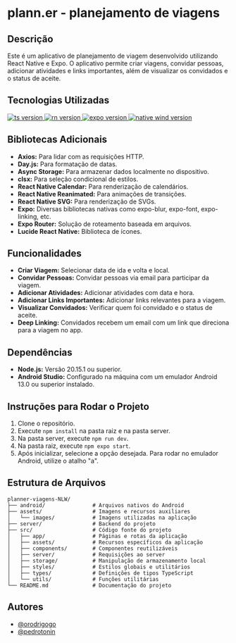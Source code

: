 # plann.er - planejamento de viagens

## Descrição

Este é um aplicativo de planejamento de viagem desenvolvido utilizando React Native e Expo. O aplicativo permite criar viagens, convidar pessoas, adicionar atividades e links importantes, além de visualizar os convidados e o status de aceite.

## Tecnologias Utilizadas

<span>
  <a href="https://www.typescriptlang.org/">
    <img src="https://img.shields.io/badge/TypeScript-5.3.3-blue.svg?style=flat-square" alt="ts version">
  </a>
  <a href="https://reactnative.dev/">
    <img src="https://img.shields.io/badge/ReactNative-0.74.3-blue.svg?style=flat-square" alt="rn version">
  </a>
  <a href="https://docs.expo.dev/">
    <img src="https://img.shields.io/badge/Expo-51.0.18-blue.svg?style=flat-square" alt="expo version">
  </a>
  <a href="https://www.nativewind.dev/">
    <img src="https://img.shields.io/badge/NativeWind-4.0.1-blue.svg?style=flat-square" alt="native wind version">
  </a>
</span>

## Bibliotecas Adicionais

- **Axios:** Para lidar com as requisições HTTP.
- **Day.js:** Para formatação de datas.
- **Async Storage:** Para armazenar dados localmente no dispositivo.
- **clsx:** Para seleção condicional de estilos.
- **React Native Calendar:** Para renderização de calendários.
- **React Native Reanimated:** Para animações de transições.
- **React Native SVG:** Para renderização de SVGs.
- **Expo:** Diversas bibliotecas nativas como expo-blur, expo-font, expo-linking, etc.
- **Expo Router:** Solução de roteamento baseada em arquivos.
- **Lucide React Native:** Biblioteca de ícones.

## Funcionalidades

- **Criar Viagem:** Selecionar data de ida e volta e local.
- **Convidar Pessoas:** Convidar pessoas via email para participar da viagem.
- **Adicionar Atividades:** Adicionar atividades com data e hora.
- **Adicionar Links Importantes:** Adicionar links relevantes para a viagem.
- **Visualizar Convidados:** Verificar quem foi convidado e o status de aceite.
- **Deep Linking:** Convidados recebem um email com um link que direciona para a viagem no app.

## Dependências

- **Node.js:** Versão 20.15.1 ou superior.
- **Android Studio:** Configurado na máquina com um emulador Android 13.0 ou superior instalado.

## Instruções para Rodar o Projeto

1. Clone o repositório.
2. Execute `npm install` na pasta raiz e na pasta server.
3. Na pasta server, execute `npm run dev`.
4. Na pasta raiz, execute `npm expo start`.
5. Após inicializar, selecione a opção desejada. Para rodar no emulador Android, utilize o atalho "a".

## Estrutura de Arquivos

```plainText
planner-viagens-NLW/
├── android/               # Arquivos nativos do Android
├── assets/                # Imagens e recursos auxiliares
│   └── images/            # Imagens utilizadas na aplicação
├── server/                # Backend do projeto
├── src/                   # Código fonte do projeto
│   ├── app/               # Páginas e rotas da aplicação
│   ├── assets/            # Recursos específicos da aplicação
│   ├── components/        # Componentes reutilizáveis
│   ├── server/            # Requisições ao server
│   ├── storage/           # Manipulação de armazenamento local
│   ├── styles/            # Estilos globais e utilitários
│   ├── types/             # Definições de tipos TypeScript
│   └── utils/             # Funções utilitárias
└── README.md              # Documentação do projeto
```

## Autores

- [@orodrigogo](https://github.com/orodrigogo)
- [@pedrotonin](https://www.linkedin.com/in/pedro-henrique-de-avila-tonin-6b96801a1/?locale=en_US)